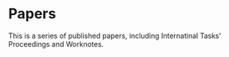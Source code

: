 # Papers

This is a series of published papers, including Internatinal Tasks' Proceedings and Worknotes.

